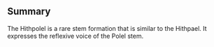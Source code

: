 ## Summary
The Hithpolel is a rare stem formation that is similar to the Hithpael. It expresses the reflexive voice of the Polel stem.